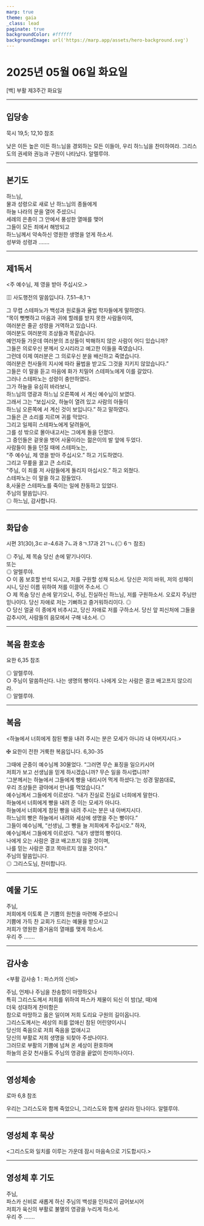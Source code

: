 ```yaml
---
marp: true
theme: gaia
_class: lead
paginate: true
backgroundColor: #ffffff
backgroundImage: url('https://marp.app/assets/hero-background.svg')
---
```


# 2025년 05월 06일 화요일

[백] 부활 제3주간 화요일  




---

## 입당송

묵시 19,5; 12,10 참조

낮은 이든 높은 이든 하느님을 경외하는 모든 이들아, 우리 하느님을 찬미하여라. 그리스도의 권세와 권능과 구원이 나타났다. 알렐루야.  
  


---

## 본기도

하느님,  
물과 성령으로 새로 난 하느님의 종들에게  
하늘 나라의 문을 열어 주셨으니  
세례의 은총이 그 안에서 풍성한 열매를 맺어  
그들이 모든 죄에서 해방되고  
하느님께서 약속하신 영원한 생명을 얻게 하소서.  
성부와 성령과 …….  
  


---

## 제1독서

<주 예수님, 제 영을 받아 주십시오.>

▥ 사도행전의 말씀입니다. 7,51─8,1ㄱ

그 무렵 스테파노가 백성과 원로들과 율법 학자들에게 말하였다.  
“목이 뻣뻣하고 마음과 귀에 할례를 받지 못한 사람들이여,  
여러분은 줄곧 성령을 거역하고 있습니다.  
여러분도 여러분의 조상들과 똑같습니다.  
예언자들 가운데 여러분의 조상들이 박해하지 않은 사람이 어디 있습니까?  
그들은 의로우신 분께서 오시리라고 예고한 이들을 죽였습니다.  
그런데 이제 여러분은 그 의로우신 분을 배신하고 죽였습니다.  
여러분은 천사들의 지시에 따라 율법을 받고도 그것을 지키지 않았습니다.”  
그들은 이 말을 듣고 마음에 화가 치밀어 스테파노에게 이를 갈았다.  
그러나 스테파노는 성령이 충만하였다.  
그가 하늘을 유심히 바라보니,  
하느님의 영광과 하느님 오른쪽에 서 계신 예수님이 보였다.  
그래서 그는 “보십시오, 하늘이 열려 있고 사람의 아들이  
하느님 오른쪽에 서 계신 것이 보입니다.” 하고 말하였다.  
그들은 큰 소리를 지르며 귀를 막았다.  
그리고 일제히 스테파노에게 달려들어,  
그를 성 밖으로 몰아내고서는 그에게 돌을 던졌다.  
그 증인들은 겉옷을 벗어 사울이라는 젊은이의 발 앞에 두었다.  
사람들이 돌을 던질 때에 스테파노는,  
“주 예수님, 제 영을 받아 주십시오.” 하고 기도하였다.  
그리고 무릎을 꿇고 큰 소리로,  
“주님, 이 죄를 저 사람들에게 돌리지 마십시오.” 하고 외쳤다.  
스테파노는 이 말을 하고 잠들었다.  
8,사울은 스테파노를 죽이는 일에 찬동하고 있었다.  
주님의 말씀입니다.  
◎ 하느님, 감사합니다.  
  


---

## 화답송

시편 31(30),3ㄷㄹ-4.6과 7ㄴ과 8ㄱ.17과 21ㄱㄴ(◎ 6ㄱ 참조)

◎ 주님, 제 목숨 당신 손에 맡기나이다.  
또는  
◎ 알렐루야.  
○ 이 몸 보호할 반석 되시고, 저를 구원할 성채 되소서. 당신은 저의 바위, 저의 성채이시니, 당신 이름 위하여 저를 이끌어 주소서. ◎  
○ 제 목숨 당신 손에 맡기오니, 주님, 진실하신 하느님, 저를 구원하소서. 오로지 주님만 믿나이다. 당신 자애로 저는 기뻐하고 즐거워하리이다. ◎  
○ 당신 얼굴 이 종에게 비추시고, 당신 자애로 저를 구하소서. 당신 앞 피신처에 그들을 감추시어, 사람들의 음모에서 구해 내소서. ◎  
  


---

## 복음 환호송

요한 6,35 참조

◎ 알렐루야.  
○ 주님이 말씀하신다. 나는 생명의 빵이다. 나에게 오는 사람은 결코 배고프지 않으리라.  
◎ 알렐루야.  
  


---

## 복음

<하늘에서 너희에게 참된 빵을 내려 주시는 분은 모세가 아니라 내 아버지시다.>

✠ 요한이 전한 거룩한 복음입니다. 6,30-35

그때에 군중이 예수님께 30물었다. “그러면 무슨 표징을 일으키시어  
저희가 보고 선생님을 믿게 하시겠습니까? 무슨 일을 하시렵니까?  
‘그분께서는 하늘에서 그들에게 빵을 내리시어 먹게 하셨다.’는 성경 말씀대로,  
우리 조상들은 광야에서 만나를 먹었습니다.”  
예수님께서 그들에게 이르셨다. “내가 진실로 진실로 너희에게 말한다.  
하늘에서 너희에게 빵을 내려 준 이는 모세가 아니다.  
하늘에서 너희에게 참된 빵을 내려 주시는 분은 내 아버지시다.  
하느님의 빵은 하늘에서 내려와 세상에 생명을 주는 빵이다.”  
그들이 예수님께, “선생님, 그 빵을 늘 저희에게 주십시오.” 하자,  
예수님께서 그들에게 이르셨다. “내가 생명의 빵이다.  
나에게 오는 사람은 결코 배고프지 않을 것이며,  
나를 믿는 사람은 결코 목마르지 않을 것이다.”  
주님의 말씀입니다.  
◎ 그리스도님, 찬미합니다.  
  


---

## 예물 기도

주님,  
저희에게 이토록 큰 기쁨의 원천을 마련해 주셨으니  
기쁨에 가득 찬 교회가 드리는 예물을 받으시고  
저희가 영원한 즐거움의 열매를 맺게 하소서.  
우리 주 …….  
  


---

## 감사송

<부활 감사송 1 : 파스카의 신비>

주님, 언제나 주님을 찬송함이 마땅하오나  
특히 그리스도께서 저희를 위하여 파스카 제물이 되신 이 밤(날, 때)에  
더욱 성대하게 찬미함은  
참으로 마땅하고 옳은 일이며 저희 도리요 구원의 길이옵니다.  
그리스도께서는 세상의 죄를 없애신 참된 어린양이시니  
당신의 죽음으로 저희 죽음을 없애시고  
당신의 부활로 저희 생명을 되찾아 주셨나이다.  
그러므로 부활의 기쁨에 넘쳐 온 세상이 환호하며  
하늘의 온갖 천사들도 주님의 영광을 끝없이 찬미하나이다.  
  


---

## 영성체송

로마 6,8 참조

우리는 그리스도와 함께 죽었으니, 그리스도와 함께 살리라 믿나이다. 알렐루야.  
  


---

## 영성체 후 묵상

<그리스도와 일치를 이루는 가운데 잠시 마음속으로 기도합시다.>  


---

## 영성체 후 기도

주님,  
파스카 신비로 새롭게 하신 주님의 백성을 인자로이 굽어보시어  
저희가 육신의 부활로 불멸의 영광을 누리게 하소서.  
우리 주 …….